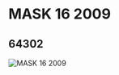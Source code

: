 # MASK 16 2009
## 64302
![MASK 16 2009](https://lc-www-live-s.legocdn.com/media/bricks/5/2/4544656.jpg)